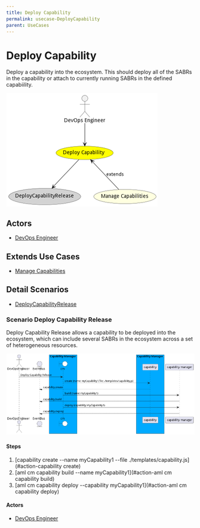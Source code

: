 ```yaml
---
title: Deploy Capability
permalink: usecase-DeployCapability
parent: UseCases
---
```

# Deploy Capability

Deploy a capability into the ecosystem. This should deploy all of the SABRs in the capability or attach to currently running SABRs in the defined capabiility.

![Activities Diagram](./Activities.png)

## Actors

* [DevOps Engineer](actor-devops)





## Extends Use Cases

* [Manage Capabilities](usecase-ManageCapabilities)







## Detail Scenarios

* [DeployCapabilityRelease](#scenario-DeployCapabilityRelease)



### Scenario Deploy Capability Release

Deploy Capability Release allows a capability to be deployed into the ecosystem, which can include several SABRs in the ecosystem across a set of heterogeneous resources.

![Scenario DeployCapabilityRelease](./DeployCapabilityRelease.png)

#### Steps
1. [capability create --name myCapability1 --file ./templates/capability.js](#action-capability create)
1. [aml cm capability build --name myCapability1](#action-aml cm capability build)
1. [aml cm capability deploy --capability myCapability1](#action-aml cm capability deploy)

#### Actors

* [DevOps Engineer](actor-devops)




